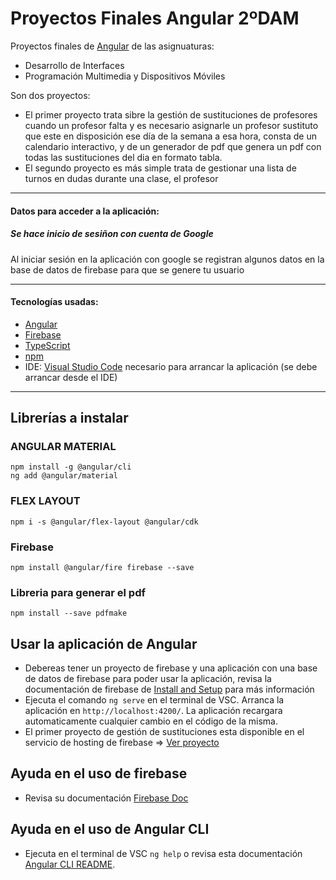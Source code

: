 # Proyectos Finales Angular 2ºDAM
Proyectos finales de [Angular](https://angular.io/ "Angular.io") de las asignuaturas:
* Desarrollo de Interfaces
* Programación Multimedia y Dispositivos Móviles 

Son dos proyectos:
* El primer proyecto trata sibre la gestión de sustituciones de profesores cuando un profesor falta y es necesario asignarle un profesor sustituto que este en disposición ese día de la semana a esa hora, consta de un calendario interactivo, y de un generador de pdf que genera un pdf con todas las sustituciones del dia en formato tabla.
* El segundo proyecto es más simple trata de gestionar una lista de turnos en dudas durante una clase, el profesor 

***

#### Datos para acceder a la aplicación:

##### Se hace inicio de sesiñon con cuenta de Google
Al iniciar sesión en la aplicación con google se registran algunos datos en la base de datos de firebase para que se genere tu usuario

***

#### Tecnologías usadas:
* [Angular](https://angular.io/ "Angular.io")
* [Firebase](https://firebase.google.com/?hl=es-419 "Firebase de Google")
* [TypeScript](https://www.typescriptlang.org/ "TypeScript.org")
* [npm](https://www.npmjs.com/)
* IDE: [Visual Studio Code](https://code.visualstudio.com/) necesario para arrancar la aplicación (se debe arrancar desde el IDE)

***


## Librerías a instalar

### ANGULAR MATERIAL
    npm install -g @angular/cli
    ng add @angular/material

### FLEX LAYOUT
    npm i -s @angular/flex-layout @angular/cdk

### Firebase
    npm install @angular/fire firebase --save

### Libreria para generar el pdf
    npm install --save pdfmake

## Usar la aplicación de Angular

* Debereas tener un proyecto de firebase y una aplicación con una base de datos de firebase para poder usar la aplicación, revisa la documentación de firebase de [Install and Setup](https://github.com/angular/angularfire/blob/master/docs/install-and-setup.md "Instalación y setup de firebase") para más información
* Ejecuta el comando `ng serve` en el terminal de VSC. Arranca la aplicación en `http://localhost:4200/`. La aplicación recargara automaticamente cualquier cambio en el código de la misma.
* El primer proyecto de gestión de sustituciones esta disponible en el servicio de hosting de firebase => [Ver proyecto](https://pfagestionsustituciones.firebaseapp.com/session/signin "proyecto de gestión de profesores")


## Ayuda en el uso de firebase

* Revisa su documentación [Firebase Doc](https://firebase.google.com/docs?hl=es-419 "Firebase github doc")

## Ayuda en el uso de Angular CLI

* Ejecuta en el terminal de VSC `ng help` o revisa esta documentación [Angular CLI README](https://github.com/angular/angular-cli/blob/master/README.md).
